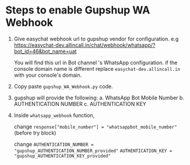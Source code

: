 # Steps to enable Gupshup WA Webhook

1. Give easychat webhook url to gupshup vendor for configuration.
    e.g https://easychat-dev.allincall.in/chat/webhook/whatsapp/?bot_id=46&bot_name=uat

    You will find this url in Bot channel 's WhatsApp configuration.
    if the console domain name is different replace `easychat-dev.allincall.in` with your console's domain.

2. Copy paste `gupshup_WA_Webhook.py` code.

3. gupshup will provide the following:
    a. WhatsApp Bot Mobile Number
    b. AUTHENTICATION NUMBER
    c. AUTHENTICATION KEY

4. Inside `whatsapp_webhook` function,

    change  `response["mobile_number"] = "whatsappbot_mobile_number"` (before try block)

    change  `AUTHENTICATION_NUMBER = "gupshup_AUTHENTICATION_NUMBER_provided"`
            `AUTHENTICATION_KEY = "gupshup_AUTHENTICATION_KEY_provided"`

